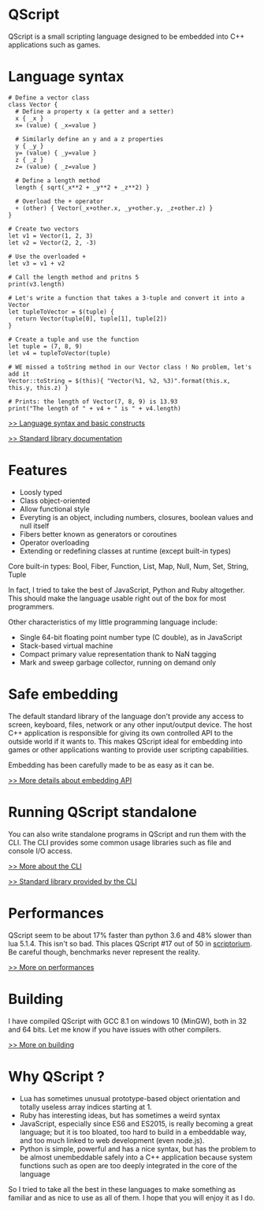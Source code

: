 # QScript

QScript is a small scripting language designed to be embedded into C++ applications such as games.

# Language syntax 
```
# Define a vector class
class Vector {
  # Define a property x (a getter and a setter)
  x { _x } 
  x= (value) { _x=value }

  # Similarly define an y and a z properties
  y { _y }
  y= (value) { _y=value }
  z { _z }
  z= (value) { _z=value }

  # Define a length method
  length { sqrt(_x**2 + _y**2 + _z**2) }

  # Overload the + operator
  + (other) { Vector(_x+other.x, _y+other.y, _z+other.z) }
}

# Create two vectors
let v1 = Vector(1, 2, 3)
let v2 = Vector(2, 2, -3)

# Use the overloaded +
let v3 = v1 + v2

# Call the length method and pritns 5
print(v3.length)

# Let's write a function that takes a 3-tuple and convert it into a Vector
let tupleToVector = $(tuple) {
  return Vector(tuple[0], tuple[1], tuple[2])
}

# Create a tuple and use the function
let tuple = (7, 8, 9)
let v4 = tupleToVector(tuple)

# WE missed a toString method in our Vector class ! No problem, let's add it
Vector::toString = $(this){ "Vector(%1, %2, %3)".format(this.x, this.y, this.z) }

# Prints: the length of Vector(7, 8, 9) is 13.93
print("The length of " + v4 + " is " + v4.length) 
```

[>> Language syntax and basic constructs](docs/language-syntax.md)

[>> Standard library documentation](docs/stdlib.md)

# Features 
- Loosly typed
- Class object-oriented
- Allow functional style
- Everyting is an object, including numbers, closures, boolean values and null itself
- Fibers better known as generators or coroutines
- Operator overloading
- Extending or redefining classes at runtime (except built-in types)

Core built-in types: Bool, Fiber, Function, List, Map, Null, Num, Set, String, Tuple

In fact, I tried to take the best of JavaScript, Python and Ruby altogether.
This should make the language usable right out of the box for most programmers.

Other characteristics of my little programming language include:

- Single 64-bit floating point number type (C double), as in JavaScript
- Stack-based virtual machine
- Compact primary value representation thank to NaN tagging
- Mark and sweep garbage collector, running on demand only

# Safe embedding

The default standard library of the language don't provide any access to screen, keyboard, files, network or any other input/output device. 
The host C++ application is responsible for giving its own controlled API to the outside world if it wants to.
This makes QScript ideal for embedding into games or other applications wanting to provide user scripting capabilities.

Embedding has been carefully made to be as easy as it can be.

[>> More  details about embedding API](docs/embedding.md)

# Running QScript standalone
You can also write standalone programs in QScript and run them with the CLI.
The CLI provides some common usage libraries such as file and console I/O access.

[>> More about the CLI](docs/cli.md)

[>> Standard library provided by the CLI](docs/cli-stdlib.md)

# Performances
QScript seem to be about 17% faster than python 3.6 and 48% slower than lua 5.1.4.
This isn't so bad. This places QScript #17 out of 50 in [scriptorium](https://github.com/r-lyeh-archived/scriptorium).
Be careful though, benchmarks never represent the reality.

[>> More on performances](docs/performances.md)

# Building
I have compiled QScript with GCC 8.1 on windows 10 (MinGW), both in 32 and 64 bits.
Let me know if you have issues with other compilers.

[>> More on building](docs/building.md)

# Why QScript ?

- Lua has sometimes unusual prototype-based object orientation and totally useless array indices starting at 1.
- Ruby has interesting ideas, but has sometimes a weird syntax
- JavaScript, especially since ES6 and ES2015, is really becoming a great language; but it is too bloated, too hard to build in a embeddable way, and too much linked to web development (even node.js).
- Python is simple, powerful and has a nice syntax, but has the problem to be almost unembeddable safely into a C++ application because system functions such as open are too deeply integrated in the core of the language

So I tried to take all the best in these languages to make something as familiar and as nice to use as all of them.
I hope that you will enjoy it as I do.
